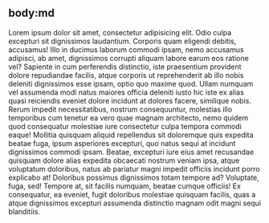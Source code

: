 body:md
-----
Lorem ipsum dolor sit amet, consectetur adipisicing elit. Odio culpa excepturi sit dignissimos laudantium. Corporis quam eligendi debitis, accusamus! Illo in ducimus laborum commodi ipsam, nemo accusamus adipisci, ab amet, dignissimos corrupti aliquam labore earum eos ratione vel? Sapiente in cum perferendis distinctio, iste praesentium provident dolore repudiandae facilis, atque corporis ut reprehenderit ab illo nobis deleniti dignissimos esse ipsam, optio quo maxime quod. Ullam numquam vel assumenda modi natus maiores officia deleniti iusto hic iste ex alias quasi reiciendis eveniet dolore incidunt at dolores facere, similique nobis. Rerum impedit necessitatibus, nostrum consequuntur, molestias illo temporibus cum tenetur ea vero quae magnam architecto, nemo quidem quod consequatur molestiae iure consectetur culpa tempora commodi eaque! Mollitia quisquam aliquid repellendus sit doloremque quis expedita beatae fuga, ipsum asperiores excepturi, quo natus sequi at incidunt dignissimos commodi ipsam. Beatae, excepturi iure eius amet recusandae quisquam dolore alias expedita obcaecati nostrum veniam ipsa, atque voluptatum doloribus, natus ab pariatur magni impedit officiis incidunt porro explicabo at! Doloribus possimus dignissimos totam tempore ad? Voluptate, fuga, sed! Tempore at, sit facilis numquam, beatae cumque officiis! Ex consequatur, ea eveniet, fugit doloribus molestiae quisquam facilis, quas a atque dignissimos excepturi assumenda distinctio magnam odit magni sequi blanditiis.
